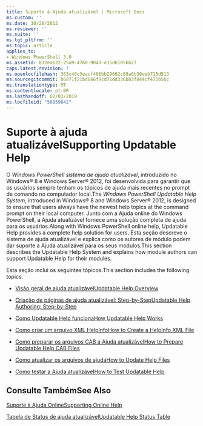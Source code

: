 ```yaml
---
title: Suporte à Ajuda atualizável | Microsoft Docs
ms.custom: ''
ms.date: 10/28/2012
ms.reviewer: ''
ms.suite: ''
ms.tgt_pltfrm: ''
ms.topic: article
applies_to:
- Windows PowerShell 3.0
ms.assetid: 832ea622-25a9-4760-904d-e15d6105bb27
caps.latest.revision: 7
ms.openlocfilehash: 363c40c3eacf406bb29662c89a6b30eeb715d513
ms.sourcegitcommit: b6871f21bd666f9cd71dd336bb3f844cf472b56c
ms.translationtype: MT
ms.contentlocale: pt-BR
ms.lasthandoff: 02/03/2019
ms.locfileid: "56859642"
---
```

# <a name="supporting-updatable-help"></a><span data-ttu-id="bc2c4-102">Suporte à ajuda atualizável</span><span class="sxs-lookup"><span data-stu-id="bc2c4-102">Supporting Updatable Help</span></span>

<span data-ttu-id="bc2c4-103">O *Windows PowerShell sistema de ajuda atualizável*, introduzido no Windows® 8 e Windows Server® 2012, foi desenvolvida para garantir que os usuários sempre tenham os tópicos de ajuda mais recentes no prompt de comando no computador local.</span><span class="sxs-lookup"><span data-stu-id="bc2c4-103">The *Windows PowerShell Updatable Help System*, introduced in Windows® 8 and Windows Server® 2012, is designed to ensure that users always have the newest help topics at the command prompt on their local computer.</span></span> <span data-ttu-id="bc2c4-104">Junto com a Ajuda online do Windows PowerShell, a Ajuda atualizável fornece uma solução completa de ajuda para os usuários.</span><span class="sxs-lookup"><span data-stu-id="bc2c4-104">Along with Windows PowerShell online help, Updatable Help provides a complete help solution for users.</span></span> <span data-ttu-id="bc2c4-105">Esta seção descreve o sistema de ajuda atualizável e explica como os autores de módulo podem dar suporte a Ajuda atualizável para os seus módulos.</span><span class="sxs-lookup"><span data-stu-id="bc2c4-105">This section describes the Updatable Help System and explains how module authors can support Updatable Help for their modules.</span></span>

<span data-ttu-id="bc2c4-106">Esta seção inclui os seguintes tópicos.</span><span class="sxs-lookup"><span data-stu-id="bc2c4-106">This section includes the following topics.</span></span>

- [<span data-ttu-id="bc2c4-107">Visão geral de ajuda atualizável</span><span class="sxs-lookup"><span data-stu-id="bc2c4-107">Updatable Help Overview</span></span>](./updatable-help-overview.md)

- [<span data-ttu-id="bc2c4-108">Criação de páginas de ajuda atualizável: Step-by-Step</span><span class="sxs-lookup"><span data-stu-id="bc2c4-108">Updatable Help Authoring: Step-by-Step</span></span>](./updatable-help-authoring-step-by-step.md)

- [<span data-ttu-id="bc2c4-109">Como Updatable Help funciona</span><span class="sxs-lookup"><span data-stu-id="bc2c4-109">How Updatable Help Works</span></span>](./how-updatable-help-works.md)

- [<span data-ttu-id="bc2c4-110">Como criar um arquivo XML HelpInfo</span><span class="sxs-lookup"><span data-stu-id="bc2c4-110">How to Create a HelpInfo XML File</span></span>](./how-to-create-a-helpinfo-xml-file.md)

- [<span data-ttu-id="bc2c4-111">Como preparar os arquivos CAB a Ajuda atualizável</span><span class="sxs-lookup"><span data-stu-id="bc2c4-111">How to Prepare Updatable Help CAB Files</span></span>](./how-to-prepare-updatable-help-cab-files.md)

- [<span data-ttu-id="bc2c4-112">Como atualizar os arquivos de ajuda</span><span class="sxs-lookup"><span data-stu-id="bc2c4-112">How to Update Help Files</span></span>](./how-to-update-help-files.md)

- [<span data-ttu-id="bc2c4-113">Como testar a Ajuda atualizável</span><span class="sxs-lookup"><span data-stu-id="bc2c4-113">How to Test Updatable Help</span></span>](./how-to-test-updatable-help.md)

## <a name="see-also"></a><span data-ttu-id="bc2c4-114">Consulte Também</span><span class="sxs-lookup"><span data-stu-id="bc2c4-114">See Also</span></span>

[<span data-ttu-id="bc2c4-115">Suporte à Ajuda Online</span><span class="sxs-lookup"><span data-stu-id="bc2c4-115">Supporting Online Help</span></span>](./supporting-online-help.md)

[<span data-ttu-id="bc2c4-116">Tabela de Status de ajuda atualizável</span><span class="sxs-lookup"><span data-stu-id="bc2c4-116">Updatable Help Status Table</span></span>](https://www.microsoft.com/en-us/itpro/windows)